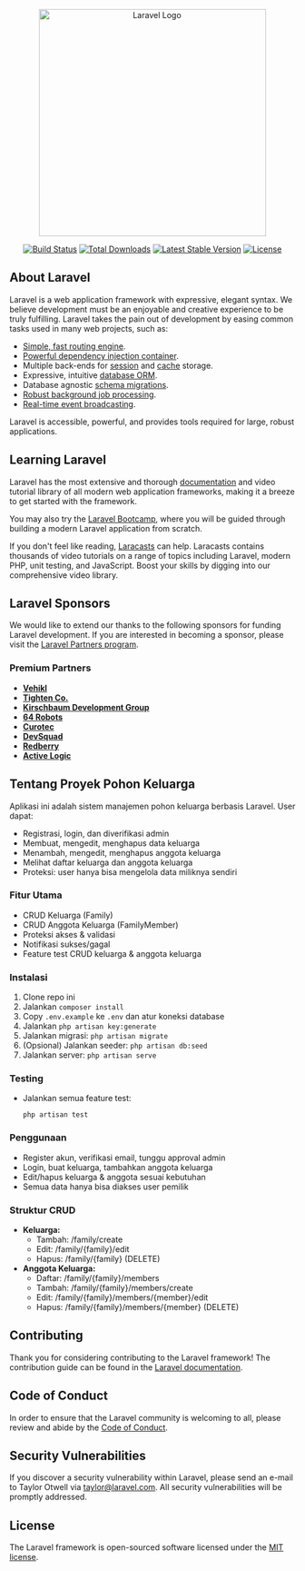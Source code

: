 <p align="center"><a href="https://laravel.com" target="_blank"><img src="https://raw.githubusercontent.com/laravel/art/master/logo-lockup/5%20SVG/2%20CMYK/1%20Full%20Color/laravel-logolockup-cmyk-red.svg" width="400" alt="Laravel Logo"></a></p>

<p align="center">
<a href="https://github.com/laravel/framework/actions"><img src="https://github.com/laravel/framework/workflows/tests/badge.svg" alt="Build Status"></a>
<a href="https://packagist.org/packages/laravel/framework"><img src="https://img.shields.io/packagist/dt/laravel/framework" alt="Total Downloads"></a>
<a href="https://packagist.org/packages/laravel/framework"><img src="https://img.shields.io/packagist/v/laravel/framework" alt="Latest Stable Version"></a>
<a href="https://packagist.org/packages/laravel/framework"><img src="https://img.shields.io/packagist/l/laravel/framework" alt="License"></a>
</p>

## About Laravel

Laravel is a web application framework with expressive, elegant syntax. We believe development must be an enjoyable and creative experience to be truly fulfilling. Laravel takes the pain out of development by easing common tasks used in many web projects, such as:

-   [Simple, fast routing engine](https://laravel.com/docs/routing).
-   [Powerful dependency injection container](https://laravel.com/docs/container).
-   Multiple back-ends for [session](https://laravel.com/docs/session) and [cache](https://laravel.com/docs/cache) storage.
-   Expressive, intuitive [database ORM](https://laravel.com/docs/eloquent).
-   Database agnostic [schema migrations](https://laravel.com/docs/migrations).
-   [Robust background job processing](https://laravel.com/docs/queues).
-   [Real-time event broadcasting](https://laravel.com/docs/broadcasting).

Laravel is accessible, powerful, and provides tools required for large, robust applications.

## Learning Laravel

Laravel has the most extensive and thorough [documentation](https://laravel.com/docs) and video tutorial library of all modern web application frameworks, making it a breeze to get started with the framework.

You may also try the [Laravel Bootcamp](https://bootcamp.laravel.com), where you will be guided through building a modern Laravel application from scratch.

If you don't feel like reading, [Laracasts](https://laracasts.com) can help. Laracasts contains thousands of video tutorials on a range of topics including Laravel, modern PHP, unit testing, and JavaScript. Boost your skills by digging into our comprehensive video library.

## Laravel Sponsors

We would like to extend our thanks to the following sponsors for funding Laravel development. If you are interested in becoming a sponsor, please visit the [Laravel Partners program](https://partners.laravel.com).

### Premium Partners

-   **[Vehikl](https://vehikl.com)**
-   **[Tighten Co.](https://tighten.co)**
-   **[Kirschbaum Development Group](https://kirschbaumdevelopment.com)**
-   **[64 Robots](https://64robots.com)**
-   **[Curotec](https://www.curotec.com/services/technologies/laravel)**
-   **[DevSquad](https://devsquad.com/hire-laravel-developers)**
-   **[Redberry](https://redberry.international/laravel-development)**
-   **[Active Logic](https://activelogic.com)**

## Tentang Proyek Pohon Keluarga

Aplikasi ini adalah sistem manajemen pohon keluarga berbasis Laravel. User dapat:

-   Registrasi, login, dan diverifikasi admin
-   Membuat, mengedit, menghapus data keluarga
-   Menambah, mengedit, menghapus anggota keluarga
-   Melihat daftar keluarga dan anggota keluarga
-   Proteksi: user hanya bisa mengelola data miliknya sendiri

### Fitur Utama

-   CRUD Keluarga (Family)
-   CRUD Anggota Keluarga (FamilyMember)
-   Proteksi akses & validasi
-   Notifikasi sukses/gagal
-   Feature test CRUD keluarga & anggota keluarga

### Instalasi

1. Clone repo ini
2. Jalankan `composer install`
3. Copy `.env.example` ke `.env` dan atur koneksi database
4. Jalankan `php artisan key:generate`
5. Jalankan migrasi: `php artisan migrate`
6. (Opsional) Jalankan seeder: `php artisan db:seed`
7. Jalankan server: `php artisan serve`

### Testing

-   Jalankan semua feature test:
    ```
    php artisan test
    ```

### Penggunaan

-   Register akun, verifikasi email, tunggu approval admin
-   Login, buat keluarga, tambahkan anggota keluarga
-   Edit/hapus keluarga & anggota sesuai kebutuhan
-   Semua data hanya bisa diakses user pemilik

### Struktur CRUD

-   **Keluarga:**
    -   Tambah: /family/create
    -   Edit: /family/{family}/edit
    -   Hapus: /family/{family} (DELETE)
-   **Anggota Keluarga:**
    -   Daftar: /family/{family}/members
    -   Tambah: /family/{family}/members/create
    -   Edit: /family/{family}/members/{member}/edit
    -   Hapus: /family/{family}/members/{member} (DELETE)

## Contributing

Thank you for considering contributing to the Laravel framework! The contribution guide can be found in the [Laravel documentation](https://laravel.com/docs/contributions).

## Code of Conduct

In order to ensure that the Laravel community is welcoming to all, please review and abide by the [Code of Conduct](https://laravel.com/docs/contributions#code-of-conduct).

## Security Vulnerabilities

If you discover a security vulnerability within Laravel, please send an e-mail to Taylor Otwell via [taylor@laravel.com](mailto:taylor@laravel.com). All security vulnerabilities will be promptly addressed.

## License

The Laravel framework is open-sourced software licensed under the [MIT license](https://opensource.org/licenses/MIT).
